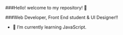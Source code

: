 ###Hello! welcome to my repository!  👋

###Web Developer, Front End student & UI Designer!!


- 🌱 I’m currently learning JavaScript.
